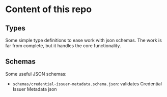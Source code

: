 # Content of this repo

## Types

Some simple type definitions to ease work with json schemas.
The work is far from complete, but it handles the core functionality.

## Schemas

Some useful JSON schemas:

- `schemas/credential-issuer-metadata.schema.json`: validates Credential Issuer Metadata json
